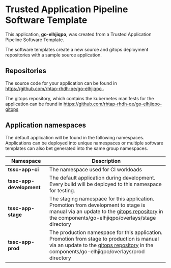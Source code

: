 # Trusted Application Pipeline Software Template

This application, **go-elhjiqpo**, was created from a Trusted Application Pipeline Software Template.

The software templates create a new source and gitops deployment repositories with a sample source application. 

## Repositories

The source code for your application can be found in [https://github.com/rhtap-rhdh-qe/go-elhjiqpo ](https://github.com/rhtap-rhdh-qe/go-elhjiqpo ).
 
The gitops repository, which contains the kubernetes manifests for the application can be found in 
[https://github.com/rhtap-rhdh-qe/go-elhjiqpo-gitops ](https://github.com/rhtap-rhdh-qe/go-elhjiqpo-gitops ) 

## Application namespaces 

The default application will be found in the following namespaces. Applications can be deployed into unique namespaces or multiple software templates can also bet generated into the same group namespaces.  

|  Namespace   |  Description   |  
| -------- | -------- |
| **tssc-app-ci** | The namespace used for CI workloads |
| **tssc-app-development** | The default application during development. Every build will be deployed to this namespace for testing. |
| **tssc-app-stage** | The staging namespace for this application. Promotion from development to stage is manual via an update to the [gitops repository](https://github.com/rhtap-rhdh-qe/go-elhjiqpo-gitops ) in the components/go-elhjiqpo/overlays/stage directory |
| **tssc-app-prod** | The production namespace for this application. Promotion from stage to production is manual via an update to the [gitops repository](https://github.com/rhtap-rhdh-qe/go-elhjiqpo-gitops ) in the components/go-elhjiqpo/overlays/prod directory |